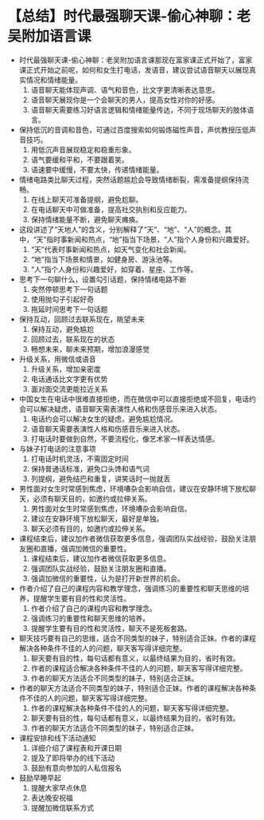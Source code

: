 # 【总结】时代最强聊天课-偷心神聊：老吴附加语言课

-   时代最强聊天课-偷心神聊：老吴附加语言课那现在富家课正式开始了，富家课正式开始之前呢，如何和女生打电话，发语音，建议尝试语音聊天以展现真实情况和情绪能量。
    1.  语音聊天能体现声调、语气和音色，比文字更清晰表达意思。
    2.  语音聊天展现你是一个会聊天的男人，提高女性对你的好感。
    3.  语音聊天需要练习好语言逻辑和情绪能量传达，不同于现场聊天的肢体语言。
-   保持低沉的音调和音色，可通过百度搜索如何锻炼磁性声音，声优教授压低声音技巧。
    1.  用低沉声音展现稳定和稳重形象。
    2.  语气要缓和平和，不要跟着笑。
    3.  语速要中缓慢，不要太快，传递情绪能量。
-   情绪电路类比聊天过程，突然话题尴尬会导致情绪断裂，需准备提纲保持流畅。
    1.  在线上聊天可准备提纲，避免尬聊。
    2.  在电话聊天中可做准备，提高社交执别和反应能力。
    3.  保持情绪能量不断，避免聊天瘫痪。
-   这段讲述了“天地人”的含义，分别解释了“天”、“地”、“人”的概念。其中，“天”指时事新闻和热点，“地”指当下场景，“人”指个人身份和兴趣爱好。
    1.  “天”代表时事新闻和热点，如天气变化和社会新闻。
    2.  “地”指当下场景和情景，如健身房、游泳池等。
    3.  “人”指个人身份和兴趣爱好，如穿着、星座、工作等。
-   思考下一句聊什么，设置勾引话题，保持情绪电路不断
    1.  突然停顿思考下一句话题
    2.  使用抛勾子引起好奇
    3.  拖延时间思考下一句话题
-   保持互动，回顾过去联系现在，眺望未来
    1.  保持互动，避免尴尬
    2.  回顾过去，联系现在的状态
    3.  畅想未来，聊未来预期，增加浪漫感觉
-   升级关系，用微信或语音
    1.  升级关系，增加亲密度
    2.  电话通话比文字更有优势
    3.  面对面交流更能拉近关系
-   中国女生在电话中很难直接拒绝，而在微信中可以直接拒绝或不回复，电话约会可以解决疑虑，语音聊天需表演性人格和伤感音乐来进入状态。
    1.  电话约会可以解决女生的疑虑，避免尴尬情况。
    2.  语音聊天需要表演性人格和伤感音乐来进入状态。
    3.  打电话时要做到自然，不要流程化，像艺术家一样表达情感。
-   与妹子打电话的注意事项
    1.  打电话时机灵活，不需固定时间
    2.  保持普通话标准，避免口头馋和语气词
    3.  列提纲，避免结巴和重复，讲笑话时一抛就丢
-   男性面对女生时常感到焦虑，环境嘈杂会影响自信，建议在安静环境下放松聊天，必须有聊天目的，如邀约或拉伸关系。
    1.  男性面对女生时常感到焦虑，环境嘈杂会影响自信。
    2.  建议在安静环境下放松聊天，最好是单独。
    3.  聊天必须有目的，如邀约或拉伸关系。
-   课程结束后，建议加作者微信获取更多信息，强调团队实战经验，鼓励关注朋友圈和直播，强调加微信的重要性。
    1.  课程结束后，建议加作者微信获取更多信息。
    2.  强调团队实战经验，鼓励关注朋友圈和直播。
    3.  强调加微信的重要性，认为是打开新世界的机会。
-   作者介绍了自己的课程内容和教学理念，强调练习的重要性和聊天思维的培养，提醒学生要有目的性和灵活性。
    1.  作者介绍了自己的课程内容和教学理念。
    2.  强调练习的重要性和聊天思维的培养。
    3.  提醒学生要有目的性和灵活性，聊天不是死板套路。
-   聊天技巧要有自己的思维，适合不同类型的妹子，特别适合正妹。作者的课程解决各种条件不佳的人的问题，聊天客写得详细完整。
    1.  聊天要有目的性，每句话都有意义，以最终结果为目的，省时有效。
    2.  作者的课程适合解决各种条件不佳的人的问题，聊天客写得详细完整。
    3.  作者的聊天方法适合不同类型的妹子，特别适合正妹。
-   作者的聊天方法适合不同类型的妹子，特别适合正妹。作者的课程解决各种条件不佳的人的问题，聊天客写得详细完整。
    1.  作者的课程解决各种条件不佳的人的问题，聊天客写得详细完整。
    2.  聊天要有目的性，每句话都有意义，以最终结果为目的，省时有效。
    3.  作者的聊天方法适合不同类型的妹子，特别适合正妹。
-   课程安排和线下活动通知
    1.  详细介绍了课程表和开课日期
    2.  提及了即将举办的线下活动
    3.  鼓励有意向参加的人私信报名
-   鼓励早睡早起
    1.  提醒大家早点休息
    2.  表达晚安祝福
    3.  提醒加微信联系方式
